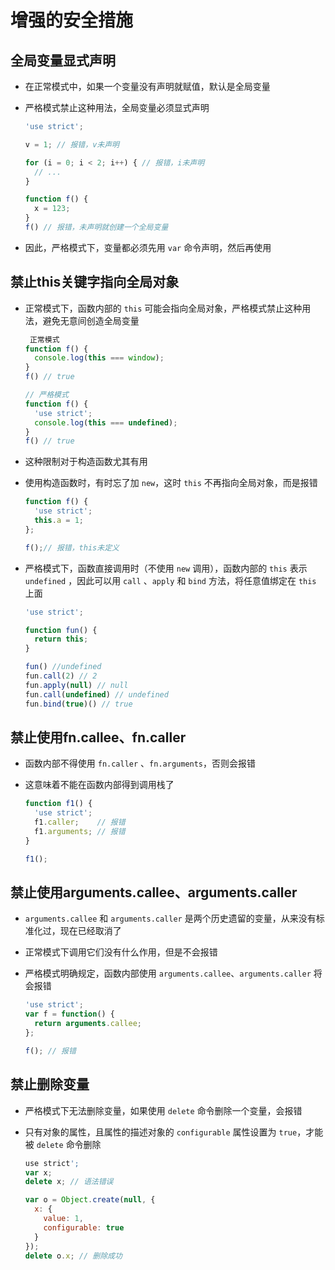 # 增强的安全措施

## 全局变量显式声明

+ 在正常模式中，如果一个变量没有声明就赋值，默认是全局变量

+ 严格模式禁止这种用法，全局变量必须显式声明

    ```js
    'use strict';

    v = 1; // 报错，v未声明

    for (i = 0; i < 2; i++) { // 报错，i未声明
      // ...
    }

    function f() {
      x = 123;
    }
    f() // 报错，未声明就创建一个全局变量
    ```

+ 因此，严格模式下，变量都必须先用 `var` 命令声明，然后再使用

## 禁止this关键字指向全局对象

+ 正常模式下，函数内部的 `this` 可能会指向全局对象，严格模式禁止这种用法，避免无意间创造全局变量

    ```js
     正常模式
    function f() {
      console.log(this === window);
    }
    f() // true

    // 严格模式
    function f() {
      'use strict';
      console.log(this === undefined);
    }
    f() // true
    ```

+ 这种限制对于构造函数尤其有用

+ 使用构造函数时，有时忘了加 `new`，这时 `this` 不再指向全局对象，而是报错

    ```js
    function f() {
      'use strict';
      this.a = 1;
    };

    f();// 报错，this未定义
    ```

+ 严格模式下，函数直接调用时（不使用 `new` 调用），函数内部的 `this` 表示 `undefined` ，因此可以用 `call` 、`apply` 和 `bind` 方法，将任意值绑定在 `this` 上面

    ```js
    'use strict';

    function fun() {
      return this;
    }

    fun() //undefined
    fun.call(2) // 2
    fun.apply(null) // null
    fun.call(undefined) // undefined
    fun.bind(true)() // true
    ```

## 禁止使用fn.callee、fn.caller

+ 函数内部不得使用 `fn.caller` 、`fn.arguments`，否则会报错

+ 这意味着不能在函数内部得到调用栈了

    ```js
    function f1() {
      'use strict';
      f1.caller;    // 报错
      f1.arguments; // 报错
    }

    f1();
    ```

## 禁止使用arguments.callee、arguments.caller

+ `arguments.callee` 和 `arguments.caller` 是两个历史遗留的变量，从来没有标准化过，现在已经取消了

+ 正常模式下调用它们没有什么作用，但是不会报错

+ 严格模式明确规定，函数内部使用 `arguments.callee`、`arguments.caller` 将会报错

    ```js
    'use strict';
    var f = function() {
      return arguments.callee;
    };

    f(); // 报错
    ```

## 禁止删除变量

+ 严格模式下无法删除变量，如果使用 `delete` 命令删除一个变量，会报错

+ 只有对象的属性，且属性的描述对象的 `configurable` 属性设置为 `true`，才能被 `delete` 命令删除

    ```js
    use strict';
    var x;
    delete x; // 语法错误

    var o = Object.create(null, {
      x: {
        value: 1,
        configurable: true
      }
    });
    delete o.x; // 删除成功
    ```
